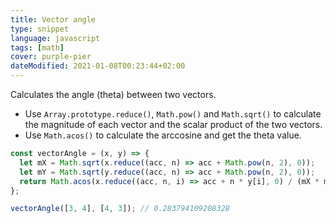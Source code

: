```yaml
---
title: Vector angle
type: snippet
language: javascript
tags: [math]
cover: purple-pier
dateModified: 2021-01-08T00:23:44+02:00
---
```


Calculates the angle (theta) between two vectors.

- Use `Array.prototype.reduce()`, `Math.pow()` and `Math.sqrt()` to calculate the magnitude of each vector and the scalar product of the two vectors.
- Use `Math.acos()` to calculate the arccosine and get the theta value.

```js
const vectorAngle = (x, y) => {
  let mX = Math.sqrt(x.reduce((acc, n) => acc + Math.pow(n, 2), 0));
  let mY = Math.sqrt(y.reduce((acc, n) => acc + Math.pow(n, 2), 0));
  return Math.acos(x.reduce((acc, n, i) => acc + n * y[i], 0) / (mX * mY));
};
```

```js
vectorAngle([3, 4], [4, 3]); // 0.283794109208328
```

